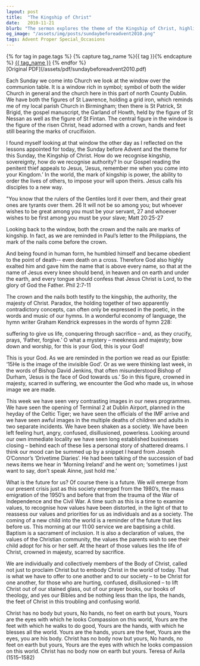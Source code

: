 ```yaml
---
layout: post
title:  "The Kingship of Christ"
date:   2010-11-21
blurb: "The sermon explores the theme of the Kingship of Christ, highlighting the paradox of majesty and suffering. It discusses how Christ's authority is represented through both the crown and the nails, symbolizing his sacrifice and resurrection. The sermon also relates the teachings of Christ to contemporary societal challenges, urging the congregation to embody Christ in their lives."
og_image: "/assets/img/posts/sundaybeforeadvent2010.png"
tags: Advent Proper Special_Occasions
---    
```

<div class="tag-pills">
  {% for tag in page.tags %}
    {% capture tag_name %}{{ tag }}{% endcapture %}
    <a href="{{ site.baseurl }}/tag/{{ tag_name | slugify }}" class="tag-pill">{{ tag_name }}</a>
  {% endfor %}
</div>
[Original PDF](/assets/pdf/sundaybeforeadvent2010.pdf)

Each Sunday we come into Church we look at the window over the communion table. It is a window rich in symbol; symbol of both the wider Church in general and the church here in this part of north County Dublin. We have both the figures of St Lawrence, holding a grid iron, which reminds me of my local parish Church in Birmingham; then there is St Patrick, St Brigid, the gospel manuscript, the Garland of Howth, held by the figure of St Nessan as well as the figure of St Fintan. The central figure in the window is the figure of the risen Christ, head adorned with a crown, hands and feet still bearing the marks of crucifixion.

I found myself looking at that window the other day as I reflected on the lessons appointed for today, the Sunday before Advent and the theme for this Sunday, the Kingship of Christ. How do we recognise kingship, sovereignty, how do we recognise authority? In our Gospel reading the penitent thief appeals to Jesus, ‘Jesus, remember me when you come into your Kingdom.’ In the world, the mark of kingship is power, the ability to order the lives of others, to impose your will upon theirs. Jesus calls his disciples to a new way.

"You know that the rulers of the Gentiles lord it over them, and their great ones are tyrants over them. 26 It will not be so among you; but whoever wishes to be great among you must be your servant, 27 and whoever wishes to be first among you must be your slave; Matt 20:25-27

Looking back to the window, both the crown and the nails are marks of kingship. In fact, as we are reminded in Paul’s letter to the Philippians, the mark of the nails come before the crown.

And being found in human form, he humbled himself and became obedient to the point of death-- even death on a cross. Therefore God also highly exalted him and gave him the name that is above every name, so that at the name of Jesus every knee should bend, in heaven and on earth and under the earth, and every tongue should confess that Jesus Christ is Lord, to the glory of God the Father. Phil 2:7-11

The crown and the nails both testify to the kingship, the authority, the majesty of Christ. Paradox, the holding together of two apparently contradictory concepts, can often only be expressed in the poetic, in the words and music of our hymns. In a wonderful economy of language, the hymn writer Graham Kendrick expresses in the words of hymn 228:

suffering to give us life, conquering through sacrifice – and, as they crucify, prays, ‘Father, forgive.’ O what a mystery – meekness and majesty; bow down and worship, for this is your God, this is your God!

This is your God. As we are reminded in the portion we read as our Epistle: ‘15He is the image of the invisible God’. Or as we were thinking last week, in the words of Bishop David Jenkins, that often misunderstood Bishop of Durham, ‘Jesus is the face of God towards us.’ So in this figure, crowned in majesty, scarred in suffering, we encounter the God who made us, in whose image we are made.

This week we have seen very contrasting images in our news programmes. We have seen the opening of Terminal 2 at Dublin Airport, planned in the heyday of the Celtic Tiger; we have seen the officials of the IMF arrive and we have seen awful images in the multiple deaths of children and adults in two separate incidents. We have been shaken as a society. We have been left feeling hurt, angry, confused, disillusioned, powerless. Looking around our own immediate locality we have seen long established businesses closing – behind each of these lies a personal story of shattered dreams. I think our mood can be summed up by a snippet I heard from Joseph O’Connor’s ‘Drivetime Diaries’. He had been talking of the succession of bad news items we hear in ‘Morning Ireland’ and he went on; ‘sometimes I just want to say, don’t speak Ainne, just hold me.’

What is the future for us? Of course there is a future. We will emerge from our present crisis just as this society emerged from the 1980’s, the mass emigration of the 1950’s and before that from the trauma of the War of Independence and the Civil War. A time such as this is a time to examine values, to recognise how values have been distorted, in the light of that to reassess our values and priorities for us as individuals and as a society. The coming of a new child into the world is a reminder of the future that lies before us. This morning at our 11:00 service we are baptising a child. Baptism is a sacrament of inclusion. It is also a declaration of values, the values of the Christian community, the values the parents wish to see their child adopt for his or her self. At the heart of those values lies the life of Christ, crowned in majesty, scarred by sacrifice.

We are individually and collectively members of the Body of Christ, called not just to proclaim Christ but to embody Christ in the world of today. That is what we have to offer to one another and to our society – to be Christ for one another, for those who are hurting, confused, disillusioned – to lift Christ out of our stained glass, out of our prayer books, our books of theology, and yes our Bibles and be nothing less than the lips, the hands, the feet of Christ in this troubling and confusing world.

Christ has no body but yours, No hands, no feet on earth but yours, Yours are the eyes with which he looks Compassion on this world, Yours are the feet with which he walks to do good, Yours are the hands, with which he blesses all the world. Yours are the hands, yours are the feet, Yours are the eyes, you are his body. Christ has no body now but yours, No hands, no feet on earth but yours, Yours are the eyes with which he looks compassion on this world. Christ has no body now on earth but yours. Teresa of Avila (1515–1582)
